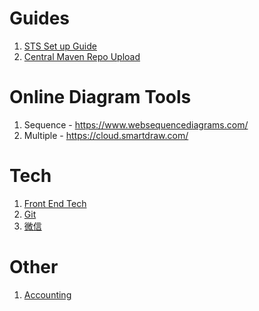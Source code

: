 # Guides
1. [STS Set up Guide](https://github.com/XinYang-Pan/Misc/wiki/STS-Set-up-Guide)
1. [Central Maven Repo Upload](https://github.com/XinYang-Pan/Misc/wiki/Central-Maven-Repo-Upload)

# Online Diagram Tools
1. Sequence - https://www.websequencediagrams.com/
1. Multiple - https://cloud.smartdraw.com/

# Tech
1. [Front End Tech](https://github.com/XinYang-Pan/Misc/wiki/Front-End-Tech)
1. [Git](https://github.com/XinYang-Pan/Misc/wiki/Git)
1. [微信](https://github.com/XinYang-Pan/Misc/wiki/%E5%BE%AE%E4%BF%A1)

# Other
1. [Accounting](http://www.principlesofaccounting.com/chapter-1/)
